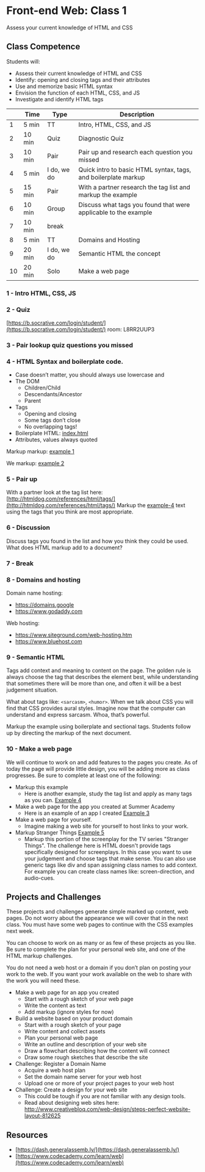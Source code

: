 # Front-end Web: Class 1

Assess your current knowledge of HTML and CSS

## Class Competence

Students will: 

- Assess their current knowledge of HTML and CSS
- Identify: opening and closing tags and their attributes
- Use and memorize basic HTML syntax
- Envision the function of each HTML, CSS, and JS
- Investigate and identify HTML tags 

|    | Time   | Type  | Description |
|----|--------|-------|-------------|
| 1  | 5 min  |TT     | Intro, HTML, CSS, and JS |
| 2  | 10 min | Quiz  | Diagnostic Quiz |
| 3  | 10 min | Pair  | Pair up and research each question you missed |
| 4  | 5 min  | I do, we do    | Quick intro to basic HTML syntax, tags, and boilerplate markup |
| 5  | 15 min | Pair  | With a partner research the tag list and markup the example |
| 6  | 10 min | Group | Discuss what tags you found that were applicable to the example |
| 7  | 10 min | break |  |
| 8  | 5 min  | TT    | Domains and Hosting |
| 9  | 20 min |I do, we do | Semantic HTML the concept |
| 10 | 20 min | Solo  | Make a web page |

### 1 - Intro HTML, CSS, JS

### 2 - Quiz 

[https://b.socrative.com/login/student/](https://b.socrative.com/login/student/) room: L8RR2UUP3

### 3 - Pair lookup quiz questions you missed 

### 4 - HTML Syntax and boilerplate code. 

- Case doesn’t matter, you should always use lowercase and 
- The DOM
  - Children/Child
  - Descendants/Ancestor
  - Parent
- Tags 
  - Opening and closing
  - Some tags don’t close
  - No overlapping tags!
- Boilerplate HTML: [index.html](index.html)
- Attributes, values always quoted

Markup markup: [example 1](example-1.html)

We markup: [example 2](example-2.html)

### 5 - Pair up 

With a partner look at the tag list here:
[http://htmldog.com/references/html/tags/](http://htmldog.com/references/html/tags/)
Markup the [example-4](example-4.html) text using the tags that you think are most appropriate. 

### 6 - Discussion

Discuss tags you found in the list and how you think they could be used. What does HTML markup add to a document?

### 7 - Break 

### 8 - Domains and hosting

Domain name hosting: 

- https://domains.google
- https://www.godaddy.com

Web hosting: 

- https://www.siteground.com/web-hosting.htm
- https://www.bluehost.com

### 9 - Semantic HTML

Tags add context and meaning to content on the page. The golden rule is always choose the tag that describes the 
element best, while understanding that sometimes there will be more than one, and often it will be a best judgement
situation. 

What about tags like: `<sarcasm>`, `<humor>`. When we talk about CSS you will find that CSS provides aural styles. Imagine 
now that the computer can understand and express sarcasm. Whoa, that’s powerful.

Markup the example using boilerplate and sectional tags. Students follow up by directing the markup of the next document. 

### 10 - Make a web page

We will continue to work on and add features to the pages you create. As of today the page will provide little design, 
you will be adding more as class progresses. Be sure to complete at least one of the following:

- Markup this example
  - Here is another example, study the tag list and apply as many tags as you can. [Example 4](example-4.html)
- Make a web page for the app you created at Summer Academy
  - Here is an example of an app I created [Example 3](example-3.html)
- Make a web page for yourself. 
  - Imagine making a web site for yourself to host links to your work. 
- Markup Stranger Things [Example 5](example-5.html)
  - Markup this portion of the screenplay for the TV series "Stranger Things". The challenge here is HTML doesn't provide
  tags specifically designed for screenplays. In this case you want to use your judgement and choose tags that make sense.
  You can also use generic tags like div and span assigning class names to add context. For example you can create class
  names like: screen-direction, and audio-cues. 

## Projects and Challenges 
These projects and challenges generate simple marked up content, web pages. Do not worry about the appearance we will cover that in the next class. You must have some web pages to continue with the CSS examples next week. 

You can choose to work on as many or as few of these projects as you like. Be sure to complete the plan for your personal web site, and one of the HTML markup challenges. 

You do not need a web host or a domain if you don’t plan on posting your work to the web. If you want your work available on the web to share with the work you will need these. 

- Make a web page for an app you created
  - Start with a rough sketch of your web page
  - Write the content as text
  - Add markup (ignore styles for now)
- Build a website based on your product domain
  - Start with a rough sketch of your page
  - Write content and collect assets
  - Plan your personal web page
  - Write an outline and description of your web site
  - Draw a flowchart describing how the content will connect
  - Draw some rough sketches that describe the site
- Challenge: Register a Domain Name
  - Acquire a web host plan
  - Set the domain name server for your web host
  - Upload one or more of your project pages to your web host
- Challenge: Create a design for your web site
  - This could be tough if you are not familiar with any design tools. 
  - Read about designing web sites here: http://www.creativebloq.com/web-design/steps-perfect-website-layout-812625

## Resources 
- [https://dash.generalassemb.ly/](https://dash.generalassemb.ly/)
- [https://www.codecademy.com/learn/web](https://www.codecademy.com/learn/web)

